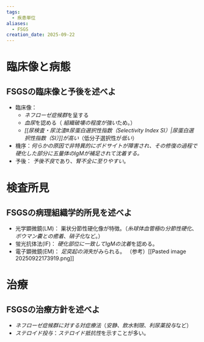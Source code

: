 ```yaml
---
tags:
  - 疾患単位
aliases:
  - FSGS
creation_date: 2025-09-22
---
```

# 臨床像と病態

## FSGSの臨床像と予後を述べよ
- 臨床像：
    - *ネフローゼ症候群*を呈する
    - *血尿*を認める（ *組織破壊の程度が強い*ため。）
    - *[[尿検査・尿沈渣#尿蛋白選択性指数（Selectivity Index SI）|尿蛋白選択性指数（SI）]]が高い*（低分子選択性が*低い*）
- 機序：*何らかの原因で非特異的にポドサイトが障害され、その修復の過程で硬化した部分に五量体のIgMが補足されて沈着する。*
- 予後： *予後不良*であり、*腎不全に至りやすい*。

# 検査所見

## FSGSの病理組織学的所見を述べよ
- 光学顕微鏡(LM)： 巣状分節性硬化像が特徴。（*糸球体血管極*の*分節性硬化*、*ボウマン嚢との癒着*、*硝子化*など。）
- 蛍光抗体法(IF)： *硬化部位に一致してIgMの沈着*を認める。
- 電子顕微鏡(EM)： *足突起の消失*がみられる。
（参考）[[Pasted image 20250922173919.png]]
# 治療

## FSGSの治療方針を述べよ
- *ネフローゼ症候群に対する対症療法*（*安静、飲水制限、利尿薬投与*など）
- *ステロイド投与*：*ステロイド抵抗性*を示すことが多い。
